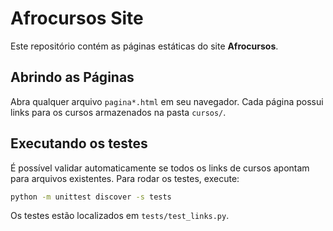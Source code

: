 # Afrocursos Site

Este repositório contém as páginas estáticas do site **Afrocursos**.

## Abrindo as Páginas

Abra qualquer arquivo `pagina*.html` em seu navegador. Cada página possui links para os cursos armazenados na pasta `cursos/`.

## Executando os testes

É possível validar automaticamente se todos os links de cursos apontam para arquivos existentes. Para rodar os testes, execute:

```bash
python -m unittest discover -s tests
```

Os testes estão localizados em `tests/test_links.py`.
